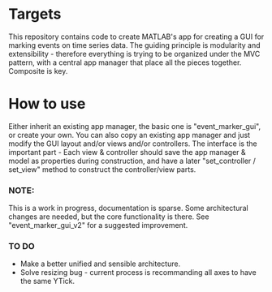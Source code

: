 # Targets
This repository contains code to create MATLAB's app for creating a GUI for marking events on time series data.
The guiding principle is modularity and extensibility - therefore everything is trying to be organized under the MVC pattern, 
with a central app manager that place all the pieces together. Composite is key.

# How to use
Either inherit an existing app manager, the basic one is "event_marker_gui", or create your own.
You can also copy an existing app manager and just modify the GUI layout and/or views and/or controllers.
The interface is the important part - 
Each view & controller should save the app manager & model as properties during construction, 
and have a later "set_controller / set_view" method to construct the controller/view parts.

### NOTE:
This is a work in progress, documentation is sparse. Some architectural changes are needed, but the core functionality is there.
See "event_marker_gui_v2" for a suggested improvement.

### TO DO
* Make a better unified and sensible architecture.
* Solve resizing bug - current process is recommanding all axes to have the same YTick.